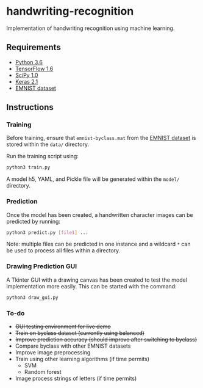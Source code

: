 # handwriting-recognition
Implementation of handwriting recognition using machine learning.

## Requirements
- [Python 3.6](https://www.python.org/downloads/)
- [TensorFlow 1.6](https://www.tensorflow.org/install/)
- [SciPy 1.0](https://scipy.org/install.html)
- [Keras 2.1](https://keras.io/#installation)
- [EMNIST dataset](https://www.nist.gov/itl/iad/image-group/emnist-dataset)

## Instructions
### Training
Before training, ensure that `emnist-byclass.mat` from the [EMNIST dataset](https://cloudstor.aarnet.edu.au/plus/index.php/s/7YXcasTXp727EqB/download) is stored within the `data/` directory.

Run the training script using:

``` bash
python3 train.py
```

A model h5, YAML, and Pickle file will be generated within the `model/` directory.

### Prediction
Once the model has been created, a handwritten character images can be predicted by running:

``` bash
python3 predict.py [file1] ...
```

Note: multiple files can be predicted in one instance and a wildcard `*` can be used to process all files within a directory.

### Drawing Prediction GUI
A Tkinter GUI with a drawing canvas has been created to test the model implementation more easily. This can be started with the command:

``` bash
python3 draw_gui.py
```

### To-do
- ~~GUI testing environment for live demo~~
- ~~Train on byclass dataset (currently using balanced)~~
- ~~Improve prediction accuracy (should improve after switching to byclass)~~
- Compare byclass with other EMNIST datasets
- Improve image preprocessing
- Train using other learning algorithms (if time permits)
    - SVM
    - Random forest
- Image process strings of letters (if time permits)
